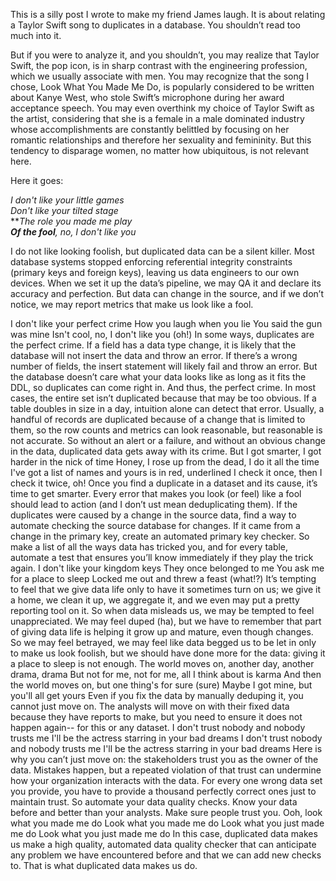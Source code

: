 This is a silly post I wrote to make my friend James laugh. It is about relating a Taylor Swift song to duplicates in a database. You shouldn’t read too much into it. 

But if you were to analyze it, and you shouldn’t, you may realize that Taylor Swift, the pop icon, is in sharp contrast with the engineering profession, which we usually associate with men. You may recognize that the song I chose, Look What You Made Me Do, is popularly considered to be written about Kanye West, who stole Swift’s microphone during her award acceptance speech. You may even overthink my choice of Taylor Swift as the artist, considering that she is a female in a male dominated industry whose accomplishments are constantly belittled by focusing on her romantic relationships and therefore her sexuality and femininity. But this tendency to disparage women, no matter how ubiquitous, is not relevant here. 

Here it goes:

*I don't like your little games* <br>
*Don't like your tilted stage* <br>
***The role you made me play* <br>
***Of the fool**, no, I don't like you* <br>

I do not like looking foolish, but duplicated data can be a silent killer. Most database systems stopped enforcing referential integrity constraints (primary keys and foreign keys), leaving us data engineers to our own devices. 
When we set it up the data’s pipeline, we may QA it and declare its accuracy and perfection. But data can change in the source, and if we don’t notice, we may report metrics that make us look like a fool. 

I don't like your perfect crime
How you laugh when you lie
You said the gun was mine
Isn't cool, no, I don't like you (oh!)
In some ways, duplicates are the perfect crime. If a field has a data type change, it is likely that the database will not insert the data and throw an error. If there’s a wrong number of fields, the insert statement will likely fail and throw an error. But the database doesn’t care what your data looks like as long as it fits the DDL, so duplicates can come right in. And thus, the perfect crime.
In most cases, the entire set isn’t duplicated because that may be too obvious. If a table doubles in size in a day, intuition alone can detect that error. Usually, a handful of records are duplicated because of a change that is limited to them, so the row counts and metrics can look reasonable, but reasonable is not accurate. So without an alert or a failure, and without an obvious change in the data, duplicated data gets away with its crime.
But I got smarter, I got harder in the nick of time
Honey, I rose up from the dead, I do it all the time
I've got a list of names and yours is in red, underlined
I check it once, then I check it twice, oh!
Once you find a duplicate in a dataset and its cause, it’s time to get smarter. Every error that makes you look (or feel) like a fool should lead to action (and I don’t ust mean deduplicating them). If the duplicates were caused by a change in the source data, find a way to automate checking the source database for changes. If it came from a change in the primary key, create an automated primary key checker.
So make a list of all the ways data has tricked you, and for every table, automate a test that ensures you’ll know immediately if they play the trick again. 
I don't like your kingdom keys
They once belonged to me
You ask me for a place to sleep
Locked me out and threw a feast (what!?)
It’s tempting to feel that we give data life only to have it sometimes turn on us; we give it a home, we clean it up, we aggregate it, and we even may put a pretty reporting tool on it.  So when data misleads us, we may be tempted to feel unappreciated. We may feel duped (ha), but we have to remember that part of giving data life is helping it grow up and mature, even though changes. So we may feel betrayed, we may feel like data begged us to be let in only to make us look foolish, but we should have done more for the data: giving it a place to sleep is not enough.
The world moves on, another day, another drama, drama
But not for me, not for me, all I think about is karma
And then the world moves on, but one thing's for sure (sure)
Maybe I got mine, but you'll all get yours
Even if you fix the data by manually deduping it, you cannot just move on. The analysts will move on with their fixed data because they have reports to make, but you need to ensure it does not happen again-- for this or any dataset. 
I don't trust nobody and nobody trusts me
I'll be the actress starring in your bad dreams
I don't trust nobody and nobody trusts me
I'll be the actress starring in your bad dreams
Here is why you can’t just move on: the stakeholders trust you as the owner of the data. Mistakes happen, but a repeated violation of that trust can undermine how your organization interacts with the data. For every one wrong data set you provide, you have to provide a thousand perfectly correct ones just to maintain trust.
So automate your data quality checks. Know your data before and better than your analysts. Make sure people trust you. 
Ooh, look what you made me do
Look what you made me do
Look what you just made me do
Look what you just made me do
In this case, duplicated data makes us make a high quality, automated data quality checker that can anticipate any problem we have encountered before and that we can add new checks to. That is what duplicated data makes us do.
